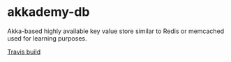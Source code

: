 # akkademy-db
Akka-based highly available key value store similar to Redis or memcached used for learning purposes.

[Travis build](https://travis-ci.org/CristianPupazan/akkademy-db)
